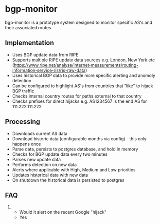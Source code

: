 # bgp-monitor

bgp-monitor is a prototype system designed to monitor specific AS's and their associated routes.

## Implementation

- Uses BGP update data from RIPE
- Supports multiple RIPE update data sources e.g. London, New York etc (https://www.ripe.net/analyse/internet-measurements/routing-information-service-ris/ris-raw-data)
- Uses historical BGP data to provide more specific alerting and anomoly detection
- Can be configured to highlight AS's from countries that "like" to hijack BGP traffic
- Checks internal country routes for paths external to that country
- Checks prefixes for direct hijacks e.g. AS1234567 is the end AS for 111.222.111.222

## Processing

- Downloads current AS data
- Download historic data (configurable months via config) - this only happens once
- Parse data, persists to postgres database, and hold in memory
- Checks for BGP update data every two minutes
- Parses new update data
- Performs detection on new data
- Alerts where applicable with High, Medium and Low priorities
- Updates historical data with new data
- On shutdown the historical data is persisted to postgres

## FAQ

1. - Would it alert on the recent Google "hijack"
   - Yes